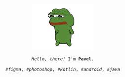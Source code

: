 <p align="center">

  <br>
  <br>
  
  <img width="200" src="https://github.com/gby211/gby211/blob/main/pepefrg-4.gif">
 
  <br>
  <br>
  
  <samp>
    <i>Hello, there!</i> I'm <b>Pavel</b>.
    <br>
    <br>
    <i>#figma</i>, <i>#photoshop</i>, <i>#kotlin</i>, <i>#android</i>, <i>#java</i>
  </samp>
  
  <br>
  <br>
  <br>
  <br>
  <br>

</p>
